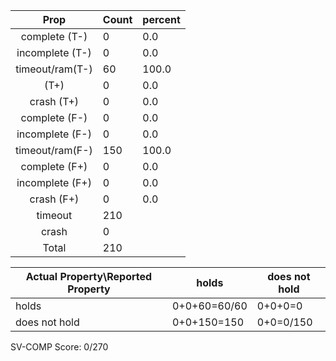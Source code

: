 
| Prop | Count | percent |
|:----:|:------|:--|
|complete   (T-)|0| 0.0 |
|incomplete (T-)|0|0.0 |
|timeout/ram(T-)|60|100.0 |
|           (T+)|0|0.0 |
|crash      (T+)|0|0.0 |
|complete   (F-)|0|0.0 |
|incomplete (F-)|0|0.0 |
|timeout/ram(F-)|150|100.0 |
|complete   (F+)|0|0.0 |
|incomplete (F+)|0|0.0 |
|crash      (F+)|0|0.0 |
|timeout        |210| |
|crash          |0| |
|Total          |210| |

| Actual Property\Reported Property | holds | does not hold |
|------------------------------------|-------|---------------|
| holds | 0+0+60=60/60 | 0+0+0=0 |
| does not hold | 0+0+150=150 | 0+0=0/150 |

SV-COMP Score: 0/270

